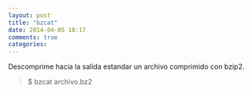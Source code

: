 ```yaml
---
layout: post
title: "bzcat"
date: 2014-04-05 18:17
comments: true
categories: 
---
```

Descomprime hacia la salida estandar un archivo comprimido con bzip2.

>$ bzcat archivo.bz2

